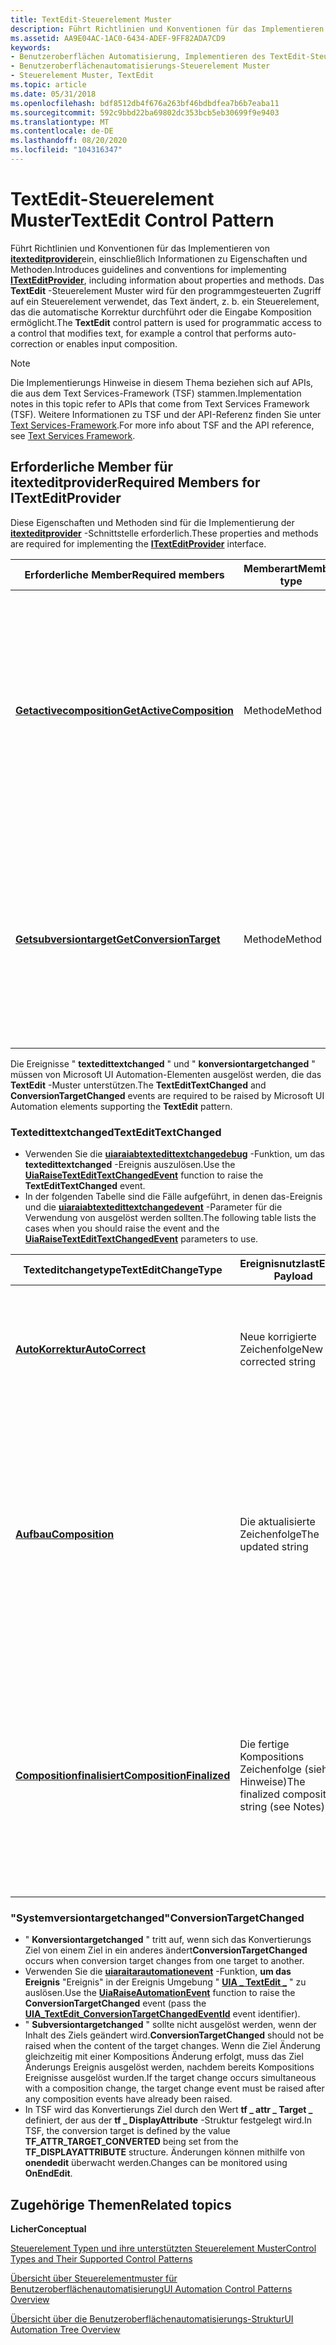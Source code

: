 ```yaml
---
title: TextEdit-Steuerelement Muster
description: Führt Richtlinien und Konventionen für das Implementieren von itexteditprovider ein, einschließlich Informationen zu Eigenschaften und Methoden.
ms.assetid: AA9E04AC-1AC0-6434-ADEF-9FF82ADA7CD9
keywords:
- Benutzeroberflächen Automatisierung, Implementieren des TextEdit-Steuerelement Musters
- Benutzeroberflächenautomatisierungs-Steuerelement Muster
- Steuerelement Muster, TextEdit
ms.topic: article
ms.date: 05/31/2018
ms.openlocfilehash: bdf8512db4f676a263bf46bdbdfea7b6b7eaba11
ms.sourcegitcommit: 592c9bbd22ba69802dc353bcb5eb30699f9e9403
ms.translationtype: MT
ms.contentlocale: de-DE
ms.lasthandoff: 08/20/2020
ms.locfileid: "104316347"
---
```

# <a name="textedit-control-pattern"></a><span data-ttu-id="16d01-106">TextEdit-Steuerelement Muster</span><span class="sxs-lookup"><span data-stu-id="16d01-106">TextEdit Control Pattern</span></span>

<span data-ttu-id="16d01-107">Führt Richtlinien und Konventionen für das Implementieren von [**itexteditprovider**](/windows/desktop/api/uiautomationcore/nn-uiautomationcore-itexteditprovider)ein, einschließlich Informationen zu Eigenschaften und Methoden.</span><span class="sxs-lookup"><span data-stu-id="16d01-107">Introduces guidelines and conventions for implementing [**ITextEditProvider**](/windows/desktop/api/uiautomationcore/nn-uiautomationcore-itexteditprovider), including information about properties and methods.</span></span> <span data-ttu-id="16d01-108">Das **TextEdit** -Steuerelement Muster wird für den programmgesteuerten Zugriff auf ein Steuerelement verwendet, das Text ändert, z. b. ein Steuerelement, das die automatische Korrektur durchführt oder die Eingabe Komposition ermöglicht.</span><span class="sxs-lookup"><span data-stu-id="16d01-108">The **TextEdit** control pattern is used for programmatic access to a control that modifies text, for example a control that performs auto-correction or enables input composition.</span></span>

> [!Note]  
> <span data-ttu-id="16d01-109">Die Implementierungs Hinweise in diesem Thema beziehen sich auf APIs, die aus dem Text Services-Framework (TSF) stammen.</span><span class="sxs-lookup"><span data-stu-id="16d01-109">Implementation notes in this topic refer to APIs that come from Text Services Framework (TSF).</span></span> <span data-ttu-id="16d01-110">Weitere Informationen zu TSF und der API-Referenz finden Sie unter [Text Services-Framework](/windows/desktop/TSF/text-services-framework).</span><span class="sxs-lookup"><span data-stu-id="16d01-110">For more info about TSF and the API reference, see [Text Services Framework](/windows/desktop/TSF/text-services-framework).</span></span>

 

## <a name="required-members-for-itexteditprovider"></a><span data-ttu-id="16d01-111">Erforderliche Member für **itexteditprovider**</span><span class="sxs-lookup"><span data-stu-id="16d01-111">Required Members for **ITextEditProvider**</span></span>

<span data-ttu-id="16d01-112">Diese Eigenschaften und Methoden sind für die Implementierung der [**itexteditprovider**](/windows/desktop/api/uiautomationcore/nn-uiautomationcore-itexteditprovider) -Schnittstelle erforderlich.</span><span class="sxs-lookup"><span data-stu-id="16d01-112">These properties and methods are required for implementing the [**ITextEditProvider**](/windows/desktop/api/uiautomationcore/nn-uiautomationcore-itexteditprovider) interface.</span></span>



| <span data-ttu-id="16d01-113">Erforderliche Member</span><span class="sxs-lookup"><span data-stu-id="16d01-113">Required members</span></span>                                                              | <span data-ttu-id="16d01-114">Memberart</span><span class="sxs-lookup"><span data-stu-id="16d01-114">Member type</span></span> | <span data-ttu-id="16d01-115">Hinweise</span><span class="sxs-lookup"><span data-stu-id="16d01-115">Notes</span></span>                                                                                                                                                                                                                                                                                   |
|-------------------------------------------------------------------------------|-------------|-----------------------------------------------------------------------------------------------------------------------------------------------------------------------------------------------------------------------------------------------------------------------------------------|
| [<span data-ttu-id="16d01-116">**Getactivecomposition**</span><span class="sxs-lookup"><span data-stu-id="16d01-116">**GetActiveComposition**</span></span>](/windows/desktop/api/UIAutomationCore/nf-uiautomationcore-itexteditprovider-getactivecomposition) | <span data-ttu-id="16d01-117">Methode</span><span class="sxs-lookup"><span data-stu-id="16d01-117">Method</span></span>      | <span data-ttu-id="16d01-118">Gibt den Bereich der aktuellen Konvertierung zurück (None, wenn keine Konvertierung vorhanden ist).</span><span class="sxs-lookup"><span data-stu-id="16d01-118">Returns the range of the current conversion (none if there is no conversion).</span></span> <span data-ttu-id="16d01-119">Gibt die aktive Komposition zurück (in TSF ist dies der Bereich, der durch **GUID- \_ Prop- \_ Komposition** gekennzeichnet ist).</span><span class="sxs-lookup"><span data-stu-id="16d01-119">Return the active composition (in TSF, this is the range marked by **GUID\_PROP\_COMPOSING**).</span></span> <span data-ttu-id="16d01-120">Beispielsweise ist der Microsoft-Eingabemethoden-Editor (IME) der vollständig unterstrichene Text.</span><span class="sxs-lookup"><span data-stu-id="16d01-120">For example with the Microsoft Japanese Input Method Editor (IME), this would be the full underlined text.</span></span> |
| [<span data-ttu-id="16d01-121">**Getsubversiontarget**</span><span class="sxs-lookup"><span data-stu-id="16d01-121">**GetConversionTarget**</span></span>](/windows/desktop/api/UIAutomationCore/nf-uiautomationcore-itexteditprovider-getconversiontarget)   | <span data-ttu-id="16d01-122">Methode</span><span class="sxs-lookup"><span data-stu-id="16d01-122">Method</span></span>      | <span data-ttu-id="16d01-123">Gibt den aktuellen Konvertierungs Zielbereich zurück (None, wenn keine Konvertierung durchführt).</span><span class="sxs-lookup"><span data-stu-id="16d01-123">Returns the current conversion target range (none if no conversion).</span></span> <span data-ttu-id="16d01-124">In TSF ist dies der Bereich von Zeichen, die als **tf \_ attr \_ Target \_ notumgerechnet** oder **tf \_ attr \_ Target \_** gekennzeichnet sind, das aus der **tf \_ DisplayAttribute** -Struktur konvertiert wurde.</span><span class="sxs-lookup"><span data-stu-id="16d01-124">In TSF, this is the range of characters marked as **TF\_ATTR\_TARGET\_NOTCONVERTED** or **TF\_ATTR\_TARGET\_CONVERTED** from the **TF\_DISPLAYATTRIBUTE** structure.</span></span>                                               |



 

<span data-ttu-id="16d01-125">Die Ereignisse " **textedittextchanged** " und " **konversiontargetchanged** " müssen von Microsoft UI Automation-Elementen ausgelöst werden, die das **TextEdit** -Muster unterstützen.</span><span class="sxs-lookup"><span data-stu-id="16d01-125">The **TextEditTextChanged** and **ConversionTargetChanged** events are required to be raised by Microsoft UI Automation elements supporting the **TextEdit** pattern.</span></span>

### <a name="textedittextchanged"></a><span data-ttu-id="16d01-126">**Textedittextchanged**</span><span class="sxs-lookup"><span data-stu-id="16d01-126">**TextEditTextChanged**</span></span>

-   <span data-ttu-id="16d01-127">Verwenden Sie die [**uiaraiabtextedittextchangedebug**](/windows/desktop/api/UIAutomationCoreApi/nf-uiautomationcoreapi-uiaraisetextedittextchangedevent) -Funktion, um das **textedittextchanged** -Ereignis auszulösen.</span><span class="sxs-lookup"><span data-stu-id="16d01-127">Use the [**UiaRaiseTextEditTextChangedEvent**](/windows/desktop/api/UIAutomationCoreApi/nf-uiautomationcoreapi-uiaraisetextedittextchangedevent) function to raise the **TextEditTextChanged** event.</span></span>
-   <span data-ttu-id="16d01-128">In der folgenden Tabelle sind die Fälle aufgeführt, in denen das-Ereignis und die [**uiaraiabtextedittextchangedevent**](/windows/desktop/api/UIAutomationCoreApi/nf-uiautomationcoreapi-uiaraisetextedittextchangedevent) -Parameter für die Verwendung von ausgelöst werden sollten.</span><span class="sxs-lookup"><span data-stu-id="16d01-128">The following table lists the cases when you should raise the event and the [**UiaRaiseTextEditTextChangedEvent**](/windows/desktop/api/UIAutomationCoreApi/nf-uiautomationcoreapi-uiaraisetextedittextchangedevent) parameters to use.</span></span>



| <span data-ttu-id="16d01-129">Texteditchangetype</span><span class="sxs-lookup"><span data-stu-id="16d01-129">TextEditChangeType</span></span>                                            | <span data-ttu-id="16d01-130">Ereignisnutzlast</span><span class="sxs-lookup"><span data-stu-id="16d01-130">Event Payload</span></span>                                | <span data-ttu-id="16d01-131">Notizen</span><span class="sxs-lookup"><span data-stu-id="16d01-131">Notes</span></span>                                                                                                                                                                                                                                                                                                                                                                                        |
|---------------------------------------------------------------|----------------------------------------------|----------------------------------------------------------------------------------------------------------------------------------------------------------------------------------------------------------------------------------------------------------------------------------------------------------------------------------------------------------------------------------------------|
| [<span data-ttu-id="16d01-132">**AutoKorrektur**</span><span class="sxs-lookup"><span data-stu-id="16d01-132">**AutoCorrect**</span></span>](/windows/desktop/api/UIAutomationCore/ne-uiautomationcore-texteditchangetype)          | <span data-ttu-id="16d01-133">Neue korrigierte Zeichenfolge</span><span class="sxs-lookup"><span data-stu-id="16d01-133">New corrected string</span></span>                         | <span data-ttu-id="16d01-134">Wird ausgelöst, wenn das Steuerelement eine automatische Korrektur durchgeführt hat.</span><span class="sxs-lookup"><span data-stu-id="16d01-134">Raised when an auto-correction is made by the control.</span></span> <span data-ttu-id="16d01-135">Oder wenn eine Ersetzung durch TSF erfolgt und der Bereich einen **GUID- \_ Prop- \_ TKB \_** -Wert aufweist, wird die **\_ \_ Automatische Korrektur \_ angewendet**.</span><span class="sxs-lookup"><span data-stu-id="16d01-135">Or whenever a replacement is made through TSF and the range has a **GUID\_PROP\_TKB\_ALTERNATES** value of **TKB\_ALTERNATES\_AUTOCORRECTION\_APPLIED**.</span></span><br/>                                                                                                                                                                   |
| [<span data-ttu-id="16d01-136">**Aufbau**</span><span class="sxs-lookup"><span data-stu-id="16d01-136">**Composition**</span></span>](/windows/desktop/api/UIAutomationCore/ne-uiautomationcore-texteditchangetype)          | <span data-ttu-id="16d01-137">Die aktualisierte Zeichenfolge</span><span class="sxs-lookup"><span data-stu-id="16d01-137">The updated string</span></span>                           | <span data-ttu-id="16d01-138">Die Nutzlast darf nur die Zeichen enthalten, die sich geändert haben (die gesamte Kompositions Zeichenfolge nicht senden).</span><span class="sxs-lookup"><span data-stu-id="16d01-138">The payload must only include the characters that changed (do not send the entire composition string).</span></span> <span data-ttu-id="16d01-139">Wird immer dann ausgelöst, wenn ein Kompositions Austausch erfolgt.</span><span class="sxs-lookup"><span data-stu-id="16d01-139">Raised whenever a composition replacement is made.</span></span> <span data-ttu-id="16d01-140">In TSF wird ein Kompositions Austausch als Ersatz definiert, bei dem das Flag für die **GUID- \_ Prop- \_ Komposition** festgelegt ist.</span><span class="sxs-lookup"><span data-stu-id="16d01-140">In TSF, a composition replacement is defined as a replacement that has the **GUID\_PROP\_COMPOSING** flag set.</span></span> <span data-ttu-id="16d01-141">Bearbeitungs Steuerelemente, die TSF implementieren, können diese Änderungen über die **onendedit** -Benachrichtigung überwachen.</span><span class="sxs-lookup"><span data-stu-id="16d01-141">Edit controls implementing TSF can monitor for these changes via the **OnEndEdit** notification.</span></span><br/>         |
| [<span data-ttu-id="16d01-142">**Compositionfinalisiert**</span><span class="sxs-lookup"><span data-stu-id="16d01-142">**CompositionFinalized**</span></span>](/windows/desktop/api/UIAutomationCore/ne-uiautomationcore-texteditchangetype) | <span data-ttu-id="16d01-143">Die fertige Kompositions Zeichenfolge (siehe Hinweise)</span><span class="sxs-lookup"><span data-stu-id="16d01-143">The finalized composition string (see Notes)</span></span> | <span data-ttu-id="16d01-144">In TSF wird die Konvertierungs Zeichenfolge, die abgeschlossen wird, von dem **GUID- \_ \_** Bestellungs Flag definiert, das aus einer Komposition entfernt wird.</span><span class="sxs-lookup"><span data-stu-id="16d01-144">In TSF, the conversion string being finalized is defined by the **GUID\_PROP\_COMPOSING** flag being removed from a composition.</span></span> <span data-ttu-id="16d01-145">Bearbeitungs Steuerelemente, die TSF implementieren, sollten die fertige Zeichenfolge aus **endcomposition** ermitteln und das-Ereignis beim Aufrufen von **onendedit** erhöhen.</span><span class="sxs-lookup"><span data-stu-id="16d01-145">Edit controls implementing TSF should determine the finalized string from **EndComposition** and raise the event when **OnEndEdit** is called.</span></span><br/> <span data-ttu-id="16d01-146">Die abgeschlossene Kompositions Zeichenfolge ist möglicherweise leer, wenn die Komposition abgebrochen oder gelöscht wurde.</span><span class="sxs-lookup"><span data-stu-id="16d01-146">The finalized composition string may be empty if composition was cancelled or deleted.</span></span><br/> |



 

### <a name="conversiontargetchanged"></a><span data-ttu-id="16d01-147">**"Systemversiontargetchanged"**</span><span class="sxs-lookup"><span data-stu-id="16d01-147">**ConversionTargetChanged**</span></span>

-   <span data-ttu-id="16d01-148">" **Konversiontargetchanged** " tritt auf, wenn sich das Konvertierungs Ziel von einem Ziel in ein anderes ändert</span><span class="sxs-lookup"><span data-stu-id="16d01-148">**ConversionTargetChanged** occurs when conversion target changes from one target to another.</span></span>
-   <span data-ttu-id="16d01-149">Verwenden Sie die [**uiaraitarautomationevent**](/windows/desktop/api/UIAutomationCoreApi/nf-uiautomationcoreapi-uiaraiseautomationevent) -Funktion, **um das Ereignis** "Ereignis" in der Ereignis Umgebung " [**UIA \_ TextEdit \_**](https://www.bing.com/search?q=**UIA\_TextEdit\_ConversionTargetChangedEventId**) " zu auslösen.</span><span class="sxs-lookup"><span data-stu-id="16d01-149">Use the [**UiaRaiseAutomationEvent**](/windows/desktop/api/UIAutomationCoreApi/nf-uiautomationcoreapi-uiaraiseautomationevent) function to raise the **ConversionTargetChanged** event (pass the [**UIA\_TextEdit\_ConversionTargetChangedEventId**](https://www.bing.com/search?q=**UIA\_TextEdit\_ConversionTargetChangedEventId**) event identifier).</span></span>
-   <span data-ttu-id="16d01-150">" **Subversiontargetchanged** " sollte nicht ausgelöst werden, wenn der Inhalt des Ziels geändert wird.</span><span class="sxs-lookup"><span data-stu-id="16d01-150">**ConversionTargetChanged** should not be raised when the content of the target changes.</span></span> <span data-ttu-id="16d01-151">Wenn die Ziel Änderung gleichzeitig mit einer Kompositions Änderung erfolgt, muss das Ziel Änderungs Ereignis ausgelöst werden, nachdem bereits Kompositions Ereignisse ausgelöst wurden.</span><span class="sxs-lookup"><span data-stu-id="16d01-151">If the target change occurs simultaneous with a composition change, the target change event must be raised after any composition events have already been raised.</span></span>
-   <span data-ttu-id="16d01-152">In TSF wird das Konvertierungs Ziel durch den Wert **tf \_ attr \_ Target \_** definiert, der aus der **tf \_ DisplayAttribute** -Struktur festgelegt wird.</span><span class="sxs-lookup"><span data-stu-id="16d01-152">In TSF, the conversion target is defined by the value **TF\_ATTR\_TARGET\_CONVERTED** being set from the **TF\_DISPLAYATTRIBUTE** structure.</span></span> <span data-ttu-id="16d01-153">Änderungen können mithilfe von **onendedit** überwacht werden.</span><span class="sxs-lookup"><span data-stu-id="16d01-153">Changes can be monitored using **OnEndEdit**.</span></span>

## <a name="related-topics"></a><span data-ttu-id="16d01-154">Zugehörige Themen</span><span class="sxs-lookup"><span data-stu-id="16d01-154">Related topics</span></span>

<dl> <dt>

<span data-ttu-id="16d01-155">**Licher**</span><span class="sxs-lookup"><span data-stu-id="16d01-155">**Conceptual**</span></span>
</dt> <dt>

[<span data-ttu-id="16d01-156">Steuerelement Typen und ihre unterstützten Steuerelement Muster</span><span class="sxs-lookup"><span data-stu-id="16d01-156">Control Types and Their Supported Control Patterns</span></span>](uiauto-controlpatternmapping.md)
</dt> <dt>

[<span data-ttu-id="16d01-157">Übersicht über Steuerelementmuster für Benutzeroberflächenautomatisierung</span><span class="sxs-lookup"><span data-stu-id="16d01-157">UI Automation Control Patterns Overview</span></span>](uiauto-controlpatternsoverview.md)
</dt> <dt>

[<span data-ttu-id="16d01-158">Übersicht über die Benutzeroberflächenautomatisierungs-Struktur</span><span class="sxs-lookup"><span data-stu-id="16d01-158">UI Automation Tree Overview</span></span>](uiauto-treeoverview.md)
</dt> </dl>

 

